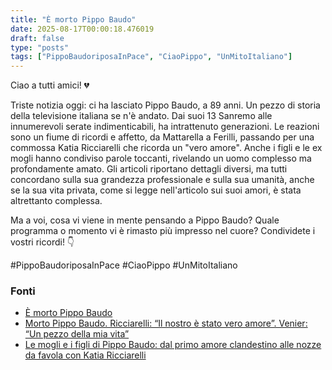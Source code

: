 ```yaml
---
title: "È morto Pippo Baudo"
date: 2025-08-17T00:00:18.476019
draft: false
type: "posts"
tags: ["PippoBaudoriposaInPace", "CiaoPippo", "UnMitoItaliano"]
---
```


Ciao a tutti amici! 💔

Triste notizia oggi: ci ha lasciato Pippo Baudo, a 89 anni.  Un pezzo di storia della televisione italiana se n'è andato.  Dai suoi 13 Sanremo alle innumerevoli serate indimenticabili, ha intrattenuto generazioni.  Le reazioni sono un fiume di ricordi e affetto, da Mattarella a Ferilli, passando per una commossa Katia Ricciarelli che ricorda un "vero amore".  Anche i figli e le ex mogli hanno condiviso parole toccanti, rivelando un uomo complesso ma profondamente amato. Gli articoli riportano dettagli diversi, ma tutti concordano sulla sua grandezza professionale e sulla sua umanità, anche se la sua vita privata, come si legge nell'articolo sui suoi amori, è stata altrettanto complessa.

Ma a voi, cosa vi viene in mente pensando a Pippo Baudo? Quale programma o momento vi è rimasto più impresso nel cuore?  Condividete i vostri ricordi! 👇

#PippoBaudoriposaInPace #CiaoPippo #UnMitoItaliano


### Fonti
- [È morto Pippo Baudo](https://www.ansa.it/sito/notizie/topnews/2025/08/16/e-morto-pippo-baudo_799a0dd4-360b-4496-afe8-32176d290335.html)
- [Morto Pippo Baudo. Ricciarelli: “Il nostro è stato vero amore”. Venier: “Un pezzo della mia vita”](https://www.repubblica.it/spettacoli/2025/08/16/diretta/morto_pippo_baudo_katia_ricciarelli_mattarella_meloni-424792561/)
- [Le mogli e i figli di Pippo Baudo: dal primo amore clandestino alle nozze da favola con Katia Ricciarelli](https://www.repubblica.it/spettacoli/2025/08/16/news/mogli_figli_pippo_baudo_tiziana_alessandro-424792683/)
